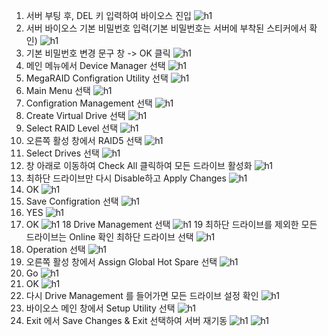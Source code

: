 


1. 서버 부팅 후, DEL 키 입력하여 바이오스 진입
![h1](https://github.com/QubitSecurity/documentation/blob/main/Physical_Server/RAID_Config/images/v7-1.jpg)
2. 서버 바이오스 기본 비밀번호 입력(기본 비밀번호는 서버에 부착된 스티커에서 확인)
![h1](https://github.com/QubitSecurity/documentation/blob/main/Physical_Server/RAID_Config/images/v7-2.jpg)
3. 기본 비밀번호 변경 문구 창 -> OK 클릭
![h1](https://github.com/QubitSecurity/documentation/blob/main/Physical_Server/RAID_Config/images/v7-3.jpg)
4. 메인 메뉴에서 Device Manager 선택
![h1](https://github.com/QubitSecurity/documentation/blob/main/Physical_Server/RAID_Config/images/v7-4.jpg)
5. MegaRAID Configration Utility 선택
![h1](https://github.com/QubitSecurity/documentation/blob/main/Physical_Server/RAID_Config/images/v7-5.jpg)
6. Main Menu 선택
![h1](https://github.com/QubitSecurity/documentation/blob/main/Physical_Server/RAID_Config/images/v7-6.jpg)
7. Configration Management 선택
![h1](https://github.com/QubitSecurity/documentation/blob/main/Physical_Server/RAID_Config/images/v7-7.jpg)
8. Create Virtual Drive 선택
![h1](https://github.com/QubitSecurity/documentation/blob/main/Physical_Server/RAID_Config/images/v7-8.jpg)
9. Select RAID Level 선택
![h1](https://github.com/QubitSecurity/documentation/blob/main/Physical_Server/RAID_Config/images/v7-9.jpg)
10. 오른쪽 활성 창에서 RAID5 선택
![h1](https://github.com/QubitSecurity/documentation/blob/main/Physical_Server/RAID_Config/images/v7-10.jpg)
11. Select Drives 선택
![h1](https://github.com/QubitSecurity/documentation/blob/main/Physical_Server/RAID_Config/images/v7-11.jpg)
12. 창 아래로 이동하여 Check All 클릭하여 모든 드라이브 활성화
![h1](https://github.com/QubitSecurity/documentation/blob/main/Physical_Server/RAID_Config/images/v7-12.jpg)
13. 최하단 드라이브만 다시 Disable하고 Apply Changes
![h1](https://github.com/QubitSecurity/documentation/blob/main/Physical_Server/RAID_Config/images/v7-13.jpg)
14. OK
![h1](https://github.com/QubitSecurity/documentation/blob/main/Physical_Server/RAID_Config/images/v7-14.jpg)
15. Save Configration 선택
![h1](https://github.com/QubitSecurity/documentation/blob/main/Physical_Server/RAID_Config/images/v7-15.jpg)
16. YES
![h1](https://github.com/QubitSecurity/documentation/blob/main/Physical_Server/RAID_Config/images/v7-16.jpg)
17. OK
![h1](https://github.com/QubitSecurity/documentation/blob/main/Physical_Server/RAID_Config/images/v7-17.jpg)
18 Drive Management 선택
![h1](https://github.com/QubitSecurity/documentation/blob/main/Physical_Server/RAID_Config/images/v7-18.jpg)
19 최하단 드라이브를 제외한 모든 드라이브는 Online 확인 최하단 드라이브 선택
![h1](https://github.com/QubitSecurity/documentation/blob/main/Physical_Server/RAID_Config/images/v7-19.jpg)
20. Operation 선택
![h1](https://github.com/QubitSecurity/documentation/blob/main/Physical_Server/RAID_Config/images/v7-20.jpg)
21. 오른쪽 활성 창에서 Assign Global Hot Spare 선택
![h1](https://github.com/QubitSecurity/documentation/blob/main/Physical_Server/RAID_Config/images/v7-21.jpg)
22. Go
![h1](https://github.com/QubitSecurity/documentation/blob/main/Physical_Server/RAID_Config/images/v7-22.jpg)
23. OK
![h1](https://github.com/QubitSecurity/documentation/blob/main/Physical_Server/RAID_Config/images/v7-23.jpg)
24. 다시 Drive Management 를 들어가면 모든 드라이브 설정 확인
![h1](https://github.com/QubitSecurity/documentation/blob/main/Physical_Server/RAID_Config/images/v7-24.jpg)
25. 바이오스 메인 창에서 Setup Utility 선택
![h1](https://github.com/QubitSecurity/documentation/blob/main/Physical_Server/RAID_Config/images/v7-25.jpg)
26. Exit 에서 Save Changes & Exit 선택하여 서버 재기동
![h1](https://github.com/QubitSecurity/documentation/blob/main/Physical_Server/RAID_Config/images/v7-26.jpg)
![h1](https://github.com/QubitSecurity/documentation/blob/main/Physical_Server/RAID_Config/images/v7-27.jpg)
